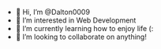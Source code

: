 - 👋 Hi, I’m @Dalton0009
- 👀 I’m interested in Web Development
- 🌱 I’m currently learning how to enjoy life (:
- 💞️ I’m looking to collaborate on anything!

<!---
Dalton0009/Dalton0009 is a ✨ special ✨ repository because its `README.md` (this file) appears on your GitHub profile.
You can click the Preview link to take a look at your changes.
--->
